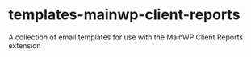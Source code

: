 # templates-mainwp-client-reports
A collection of email templates for use with the MainWP Client Reports extension
